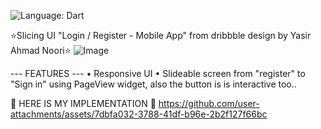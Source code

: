 ![Language: Dart](https://img.shields.io/badge/Language-Dart-brightgreen)

⭐Slicing UI "Login / Register - Mobile App" from dribbble design by Yasir Ahmad Noori⭐
![Image](https://github.com/user-attachments/assets/ebf1aa4b-b81b-43c3-bbc0-28bc0d9a5410)

--- FEATURES ---
• Responsive UI
• Slideable screen from "register" to "Sign in" using PageView widget, also the button is is interactive too..

🚀 HERE IS MY IMPLEMENTATION 🚀
https://github.com/user-attachments/assets/7dbfa032-3788-41df-b96e-2b2f127f66bc

